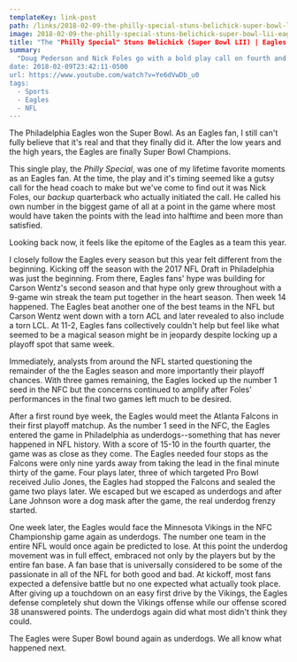 ```yaml
---
templateKey: link-post
path: /links/2018-02-09-the-philly-special-stuns-belichick-super-bowl-lii-eagles-vs-patriots-nfl-turning-point
image: 2018-02-09-the-philly-special-stuns-belichick-super-bowl-lii-eagles-vs-patriots-nfl-turning-point.jpg
title: "The "Philly Special" Stuns Belichick (Super Bowl LII) | Eagles vs. Patriots | NFL Turning Point"
summary:
  "Doug Pederson and Nick Foles go with a bold play call on fourth and goal to defeat the New England Patriots in Super Bowl LII.
date: 2018-02-09T23:42:11-0500
url: https://www.youtube.com/watch?v=Ye6dVwDb_u0
tags:
  - Sports
  - Eagles
  - NFL
---
```

The Philadelphia Eagles won the Super Bowl. As an Eagles fan, I still can't fully believe that it's real and that they finally did it. After the low years and the high years, the Eagles are finally Super Bowl Champions.

This single play, the _Philly Special_, was one of my lifetime favorite moments as an Eagles fan. At the time, the play and it's timing seemed like a gutsy call for the head coach to make but we've come to find out it was Nick Foles, our _backup_ quarterback who actually initiated the call. He called his own number in the biggest game of all at a point in the game where most would have taken the points with the lead into halftime and been more than satisfied.

Looking back now, it feels like the epitome of the Eagles as a team this year.

I closely follow the Eagles every season but this year felt different from the beginning. Kicking off the season with the 2017 NFL Draft in Philadelphia was just the beginning. From there, Eagles fans' hype was building for Carson Wentz's second season and that hype only grew throughout with a 9-game win streak the team put together in the heart season. Then week 14 happened. The Eagles beat another one of the best teams in the NFL but Carson Wentz went down with a torn ACL and later revealed to also include a torn LCL. At 11-2, Eagles fans collectively couldn't help but feel like what seemed to be a magical season might be in jeopardy despite locking up a playoff spot that same week.

Immediately, analysts from around the NFL started questioning the remainder of the the Eagles season and more importantly their playoff chances. With three games remaining, the Eagles locked up the number 1 seed in the NFC but the concerns continued to amplify after Foles' performances in the final two games left much to be desired.

After a first round bye week, the Eagles would meet the Atlanta Falcons in their first playoff matchup. As the number 1 seed in the NFC, the Eagles entered the game in Philadelphia as underdogs--something that has never happened in NFL history. With a score of 15-10 in the fourth quarter, the game was as close as they come. The Eagles needed four stops as the Falcons were only nine yards away from taking the lead in the final minute thirty of the game. Four plays later, three of which targeted Pro Bowl received Julio Jones, the Eagles had stopped the Falcons and sealed the game two plays later. We escaped but we escaped as underdogs and after Lane Johnson wore a dog mask after the game, the real underdog frenzy started.

One week later, the Eagles would face the Minnesota Vikings in the NFC Championship game again as underdogs. The number one team in the entire NFL would once again be predicted to lose. At this point the underdog movement was in full effect, embraced not only by the players but by the entire fan base. A fan base that is universally considered to be some of the passionate in all of the NFL for both good and bad. At kickoff, most fans expected a defensive battle but no one expected what actually took place. After giving up a touchdown on an easy first drive by the Vikings, the Eagles defense completely shut down the Vikings offense while our offense scored 38 unanswered points. The underdogs again did what most didn't think they could.

The Eagles were Super Bowl bound again as underdogs. We all know what happened next.

